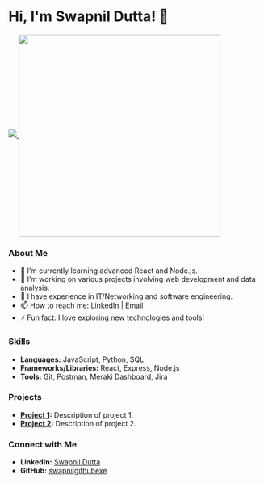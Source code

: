 # Hi, I'm Swapnil Dutta! 👋

<a href="https://github.com/anuraghazra/github-readme-stats">
<img src="https://github-readme-stats.vercel.app/api?username=swapnilgithubexe&show_icons=true&theme=midnight-purple" />
</a>
<a href="https://github.com/anuraghazra/convoychat">
<img height=400 width=400 align="center" src="https://github-readme-stats.vercel.app/api/top-langs/?username=swapnilgithubexe&layout=donut-vertical&theme=midnight-purple" />
</a>

### About Me
- 🌱 I’m currently learning advanced React and Node.js.
- 🔭 I’m working on various projects involving web development and data analysis.
- 💼 I have experience in IT/Networking and software engineering.
- 📫 How to reach me: [LinkedIn](https://www.linkedin.com/in/swapnil-dutta4b3385200/) | [Email](mailto:Swapnildutta2002@gmail.com)
- ⚡ Fun fact: I love exploring new technologies and tools!

### Skills
- **Languages:** JavaScript, Python, SQL
- **Frameworks/Libraries:** React, Express, Node.js
- **Tools:** Git, Postman, Meraki Dashboard, Jira

### Projects
- **[Project 1](https://github.com/swapnilgithubexe/project1):** Description of project 1.
- **[Project 2](https://github.com/swapnilgithubexe/project2):** Description of project 2.

### Connect with Me
- **LinkedIn:** [Swapnil Dutta](https://www.linkedin.com/in/swapnil-dutta4b3385200/)
- **GitHub:** [swapnilgithubexe](https://github.com/swapnilgithubexe)
